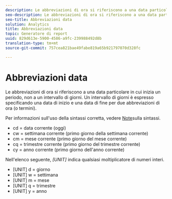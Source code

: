```yaml
---
description: Le abbreviazioni di ora si riferiscono a una data particolare in cui inizia un periodo, non a un intervallo di giorni. Un intervallo di giorni è espresso specificando una data di inizio e una data di fine per due abbreviazioni di ora (o termini).
seo-description: Le abbreviazioni di ora si riferiscono a una data particolare in cui inizia un periodo, non a un intervallo di giorni. Un intervallo di giorni è espresso specificando una data di inizio e una data di fine per due abbreviazioni di ora (o termini).
seo-title: Abbreviazioni data
solution: Analytics
title: Abbreviazioni data
topic: Generatore di report
uuid: 829d613e-5900-4586-a9fc-239988492d8b
translation-type: tm+mt
source-git-commit: 757cea821bae49fabe819a65b921797070d328fc

---
```



# Abbreviazioni data

Le abbreviazioni di ora si riferiscono a una data particolare in cui inizia un periodo, non a un intervallo di giorni. Un intervallo di giorni è espresso specificando una data di inizio e una data di fine per due abbreviazioni di ora (o termini).

Per informazioni sull'uso della sintassi corretta, vedere [Note](/help/analyze/report-builder/data-requests/configuring-report-dates/c-customized-date-expressions/examples-of-date-ranges-using-customized-expressions.md#section_555D6563B2D94FA3BDD801DC0B8C289D)sulla sintassi.

* cd = data corrente (oggi)
* cw = settimana corrente (primo giorno della settimana corrente)
* cm = mese corrente (primo giorno del mese corrente)
* cq = trimestre corrente (primo giorno del trimestre corrente)
* cy = anno corrente (primo giorno dell'anno corrente)

Nell'elenco seguente, *[UNIT]* indica qualsiasi moltiplicatore di numeri interi.

* [UNIT] d = giorno
* [UNIT] w = settimana
* [UNIT] m = mese
* [UNIT] q = trimestre
* [UNIT] y = anno
